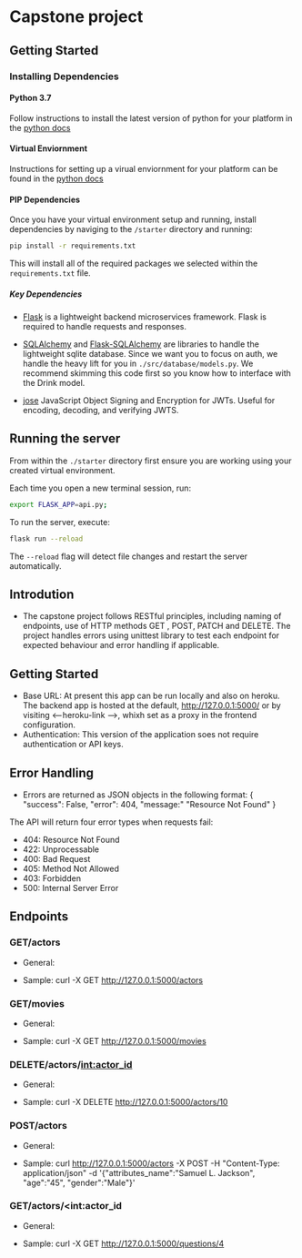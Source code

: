 # Capstone project

## Getting Started

### Installing Dependencies

#### Python 3.7

Follow instructions to install the latest version of python for your platform in the [python docs](https://docs.python.org/3/using/unix.html#getting-and-installing-the-latest-version-of-python)

#### Virtual Enviornment

Instructions for setting up a virual enviornment for your platform can be found in the [python docs](https://packaging.python.org/guides/installing-using-pip-and-virtual-environments/)

#### PIP Dependencies

Once you have your virtual environment setup and running, install dependencies by naviging to the `/starter` directory and running:

```bash
pip install -r requirements.txt
```

This will install all of the required packages we selected within the `requirements.txt` file.

##### Key Dependencies

- [Flask](http://flask.pocoo.org/) is a lightweight backend microservices framework. Flask is required to handle requests and responses.

- [SQLAlchemy](https://www.sqlalchemy.org/) and [Flask-SQLAlchemy](https://flask-sqlalchemy.palletsprojects.com/en/2.x/) are libraries to handle the lightweight sqlite database. Since we want you to focus on auth, we handle the heavy lift for you in `./src/database/models.py`. We recommend skimming this code first so you know how to interface with the Drink model.

- [jose](https://python-jose.readthedocs.io/en/latest/) JavaScript Object Signing and Encryption for JWTs. Useful for encoding, decoding, and verifying JWTS.

## Running the server

From within the `./starter` directory first ensure you are working using your created virtual environment.

Each time you open a new terminal session, run:

```bash
export FLASK_APP=api.py;
```

To run the server, execute:

```bash
flask run --reload
```

The `--reload` flag will detect file changes and restart the server automatically.

## Introdution

- The capstone project follows RESTful principles, including naming of endpoints, use of HTTP methods GET , POST, PATCH and DELETE. The project handles errors using unittest library to test each endpoint for expected behaviour and error handling if applicable.

## Getting Started

- Base URL: At present this app can be run locally and also on heroku. The backend app is hosted at the default, http://127.0.0.1:5000/ or by visiting <--heroku-link -->, whixh set as a proxy in the frontend configuration.
- Authentication: This version of the application soes not require authentication or API keys.

## Error Handling

- Errors are returned as JSON objects in the following format:
  {
  "success": False,
  "error": 404,
  "message:" "Resource Not Found"
  }

The API will return four error types when requests fail:

- 404: Resource Not Found
- 422: Unprocessable
- 400: Bad Request
- 405: Method Not Allowed
- 403: Forbidden
- 500: Internal Server Error

## Endpoints

### GET/actors

- General:

- Sample: curl -X GET http://127.0.0.1:5000/actors

### GET/movies

- General:

- Sample: curl -X GET http://127.0.0.1:5000/movies

### DELETE/actors/<int:actor_id>

- General:

- Sample: curl -X DELETE http://127.0.0.1:5000/actors/10

### POST/actors

- General:

* Sample: curl http://127.0.0.1:5000/actors -X POST -H "Content-Type: application/json" -d '{"attributes_name":"Samuel L. Jackson", "age":"45", "gender":"Male"}'

### GET/actors/<int:actor_id

- General:

* Sample: curl -X GET http://127.0.0.1:5000/questions/4
